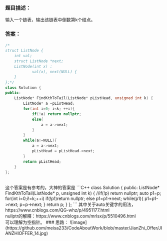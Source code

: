 ### 题目描述：
输入一个链表，输出该链表中倒数第k个结点。
### 答案：
```C++
/*
struct ListNode {
	int val;
	struct ListNode *next;
	ListNode(int x) :
			val(x), next(NULL) {
	}
};*/
class Solution {
public:
    ListNode* FindKthToTail(ListNode* pListHead, unsigned int k) {
        ListNode* a =pListHead;
        for(int i=0; i<k; ++i){
            if(!a) return nullptr;
            else{
                a = a->next;
            }
        }
        while(a!=NULL){
            a = a->next;
            pListHead = pListHead->next;
        }
        return pListHead;
    }
};
```
<br />
这个答案是有参考的，大神的答案是
```C++
class Solution {
public:
    ListNode* FindKthToTail(ListNode* p, unsigned int k) {
        //if(!p) return nullptr;
        auto p1=p;
        for(int i=0;i!=k;++i)
            if(!p1)return nullptr;
        else
            p1=p1->next;
        while(p1){
            p1=p1->next;
            p=p->next;
        }
        return p;
    }
};
```
其中关于auto关键字的用法，https://www.cnblogs.com/QG-whz/p/4951177.html<br />
nullptr的解釋：https://www.cnblogs.com/mrlsx/p/5510496.html<br />
可以理解为空指针。
### 思路：
![image](https://github.com/meisa233/CodeAboutWork/blob/master/JianZhi_Offer/JIANZHIOFFER_14.jpg)

